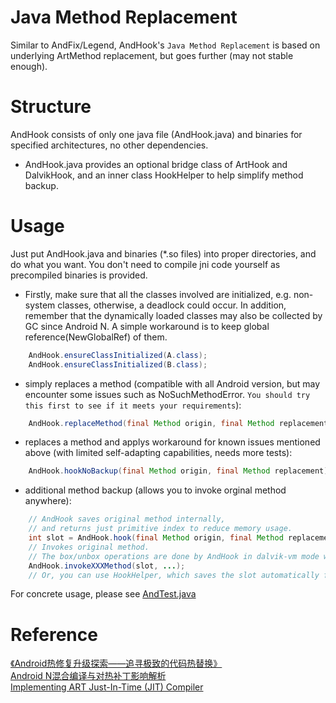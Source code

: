 # Java Method Replacement
Similar to AndFix/Legend, AndHook's `Java Method Replacement` is based on underlying ArtMethod replacement, but goes further (may not stable enough).  

# Structure
AndHook consists of only one java file (AndHook.java) and binaries for specified architectures, no other dependencies.  
- AndHook.java provides an optional bridge class of ArtHook and DalvikHook, and an inner class HookHelper to help simplify method backup.

# Usage
Just put AndHook.java and binaries (*.so files) into proper directories, and do what you want. You don't need to compile jni code yourself as precompiled binaries is provided.
- Firstly, make sure that all the classes involved are initialized, e.g. non-system classes, otherwise, a deadlock could occur. In addition, remember that the dynamically loaded classes may also be collected by GC since Android N. A simple workaround is to keep global reference(NewGlobalRef) of them.
```java
	AndHook.ensureClassInitialized(A.class);
	AndHook.ensureClassInitialized(B.class);
```
- simply replaces a method (compatible with all Android version, but may encounter some issues such as NoSuchMethodError. `You should try this first to see if it meets your requirements`):
```java
	AndHook.replaceMethod(final Method origin, final Method replacement);
```
- replaces a method and applys workaround for known issues mentioned above (with limited self-adapting capabilities, needs more tests):
```java
	AndHook.hookNoBackup(final Method origin, final Method replacement);
```
- additional method backup (allows you to invoke orginal method anywhere):
```java
	// AndHook saves original method internally, 
	// and returns just primitive index to reduce memory usage.
	int slot = AndHook.hook(final Method origin, final Method replacement);
	// Invokes original method. 
	// The box/unbox operations are done by AndHook in dalvik-vm mode while JVM in art mode.
	AndHook.invokeXXXMethod(slot, ...);
	// Or, you can use HookHelper, which saves the slot automatically for you.
```
For concrete usage, please see [AndTest.java](https://raw.githubusercontent.com/rrrfff/AndHook/master/java/test/src/apk/andhook/test/AndTest.java)

# Reference
[《Android热修复升级探索——追寻极致的代码热替换》](https://yq.aliyun.com/articles/74598)    
[Android N混合编译与对热补丁影响解析](https://github.com/WeMobileDev/article/blob/master/Android_N混合编译与对热补丁影响解析.md)    
[Implementing ART Just-In-Time (JIT) Compiler](https://source.android.com/devices/tech/dalvik/jit-compiler)    

